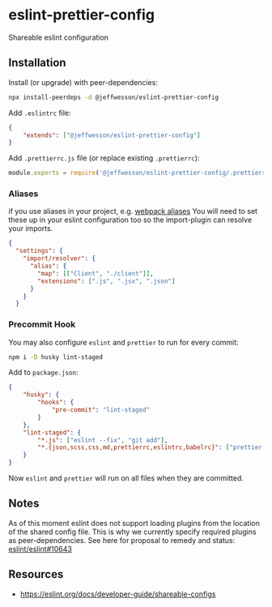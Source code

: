 # eslint-prettier-config

Shareable eslint configuration

## Installation

Install (or upgrade) with peer-dependencies:

```sh
npx install-peerdeps -d @jeffwesson/eslint-prettier-config
```

Add `.eslintrc` file:

```json
{
	"extends": ["@jeffwesson/eslint-prettier-config"]
}
```

Add `.prettierrc.js` file (or replace existing `.prettierrc`):

```js
module.exports = require('@jeffwesson/eslint-prettier-config/.prettierrc.js');
```

### Aliases

if you use aliases in your project, e.g.
[webpack aliases](https://webpack.js.org/configuration/resolve/#resolvealias) You will need to set
these up in your eslint configuration too so the import-plugin can resolve your imports.

```json
{
  "settings": {
    "import/resolver": {
      "alias": {
        "map": [["Client", "./client"]],
        "extensions": [".js", ".jsx", ".json"]
      }
    }
  }
```

### Precommit Hook

You may also configure `eslint` and `prettier` to run for every commit:

```sh
npm i -D husky lint-staged
```

Add to `package.json`:

```json
{
	"husky": {
		"hooks": {
			"pre-commit": "lint-staged"
		}
	},
	"lint-staged": {
		"*.js": ["eslint --fix", "git add"],
		"*.{json,scss,css,md,prettierrc,eslintrc,babelrc}": ["prettier --write", "git add"]
	}
}
```

Now `eslint` and `prettier` will run on all files when they are committed.

## Notes

As of this moment eslint does not support loading plugins from the location of the shared config
file. This is why we currently specify required plugins as peer-dependencies. See here for proposal
to remedy and status: [eslint/eslint#10643](https://github.com/eslint/eslint/issues/10643)

## Resources

- https://eslint.org/docs/developer-guide/shareable-configs

